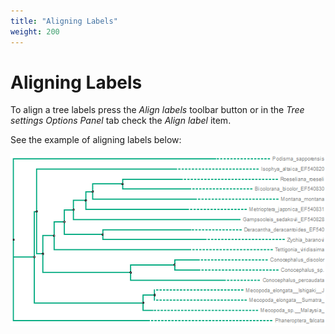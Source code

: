 ```yaml
---
title: "Aligning Labels"
weight: 200
---
```



# Aligning Labels

To align a tree labels press the _Align labels_ toolbar button or in the _Tree settings Options Panel_ tab check the _Align label_ item.

See the example of aligning labels below:


![](/images/65929733/65929734.png)
